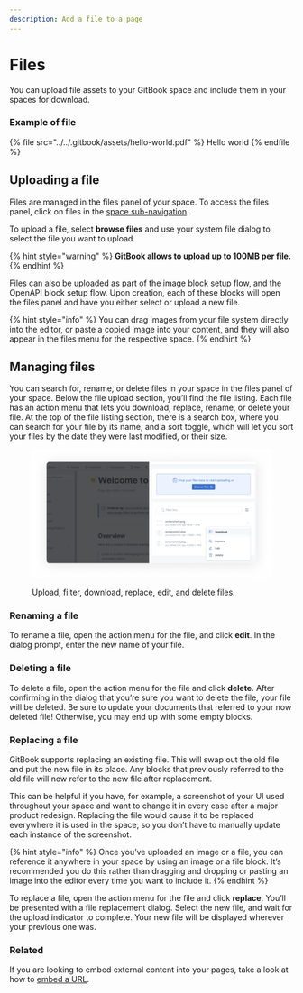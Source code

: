 ```yaml
---
description: Add a file to a page
---
```


# Files

You can upload file assets to your GitBook space and include them in your spaces for download.

### Example of file

{% file src="../../.gitbook/assets/hello-world.pdf" %}
Hello world
{% endfile %}

## Uploading a file

Files are managed in the files panel of your space. To access the files panel, click on files in the [space sub-navigation](https://docs.gitbook.com/getting-started/overview#space-sub-navigation).

To upload a file, select **browse files** and use your system file dialog to select the file you want to upload.

{% hint style="warning" %}
**GitBook allows to upload up to 100MB per file.**
{% endhint %}

Files can also be uploaded as part of the image block setup flow, and the OpenAPI block setup flow. Upon creation, each of these blocks will open the files panel and have you either select or upload a new file.

{% hint style="info" %}
You can drag images from your file system directly into the editor, or paste a copied image into your content, and they will also appear in the files menu for the respective space.
{% endhint %}

## Managing files

You can search for, rename, or delete files in your space in the files panel of your space. Below the file upload section, you’ll find the file listing. Each file has an action menu that lets you download, replace, rename, or delete your file. At the top of the file listing section, there is a search box, where you can search for your file by its name, and a sort toggle, which will let you sort your files by the date they were last modified, or their size.

<figure><img src="../../.gitbook/assets/file-menu.png" alt="A screenshot of a GitBook space with the files panel open. The triple dot icon to the right side of a file has been clicked on to reveal a menu with the following options: download, replace, edit, and delete."><figcaption><p>Upload, filter, download, replace, edit, and delete files.</p></figcaption></figure>

### Renaming a file

To rename a file, open the action menu for the file, and click **edit**. In the dialog prompt, enter the new name of your file.

### Deleting a file

To delete a file, open the action menu for the file and click **delete**. After confirming in the dialog that you’re sure you want to delete the file, your file will be deleted. Be sure to update your documents that referred to your now deleted file! Otherwise, you may end up with some empty blocks.

### Replacing a file

GitBook supports replacing an existing file. This will swap out the old file and put the new file in its place. Any blocks that previously referred to the old file will now refer to the new file after replacement.

This can be helpful if you have, for example, a screenshot of your UI used throughout your space and want to change it in every case after a major product redesign. Replacing the file would cause it to be replaced everywhere it is used in the space, so you don’t have to manually update each instance of the screenshot.

{% hint style="info" %}
Once you’ve uploaded an image or a file, you can reference it anywhere in your space by using an image or a file block. It’s recommended you do this rather than dragging and dropping or pasting an image into the editor every time you want to include it.
{% endhint %}

To replace a file, open the action menu for the file and click **replace**. You’ll be presented with a file replacement dialog. Select the new file, and wait for the upload indicator to complete. Your new file will be displayed wherever your previous one was.

### Related

If you are looking to embed external content into your pages, take a look at how to [embed a URL](embed-a-url.md).
